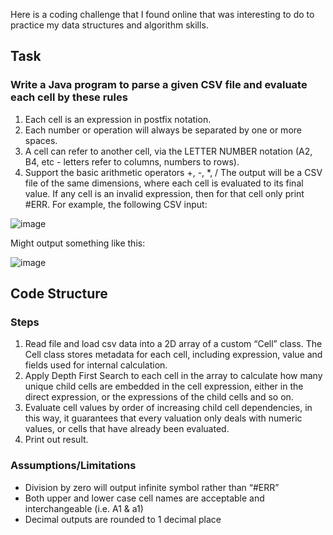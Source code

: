 Here is a coding challenge that I found online that was interesting to do to practice my data structures and algorithm skills.

## Task

### Write a Java program to parse a given CSV file and evaluate each cell by these rules
1. Each cell is an expression in postfix notation. 
2. Each number or operation will always be separated by one or more spaces.
3. A cell can refer to another cell, via the LETTER NUMBER notation (A2, B4, etc -
letters refer to columns, numbers to rows).
4. Support the basic arithmetic operators +, -, *, /
The output will be a CSV file of the same dimensions, where each cell is evaluated to its final
value. If any cell is an invalid expression, then for that cell only print #ERR.
For example, the following CSV input:

![image](https://user-images.githubusercontent.com/66478998/223704203-148a6509-5efd-4596-b9d4-40eabb41ebe5.png)

Might output something like this:

![image](https://user-images.githubusercontent.com/66478998/223704245-44521808-275a-4c06-a588-153d5eb52c30.png)


## Code Structure
### Steps 
1.	Read file and load csv data into a 2D array of a custom “Cell” class. The Cell class stores metadata for each cell, including expression, value and fields used for internal calculation. 
2.	Apply Depth First Search to each cell in the array to calculate how many unique child cells are embedded in the cell expression, either in the direct expression, or the expressions of the child cells and so on. 
3.	Evaluate cell values by order of increasing child cell dependencies, in this way, it guarantees that every valuation only deals with numeric values, or cells that have already been evaluated.
4.	Print out result.

### Assumptions/Limitations
-	Division by zero will output infinite symbol rather than “#ERR” 
-	Both upper and lower case cell names are acceptable and interchangeable (i.e. A1 & a1)
-	Decimal outputs are rounded to 1 decimal place
